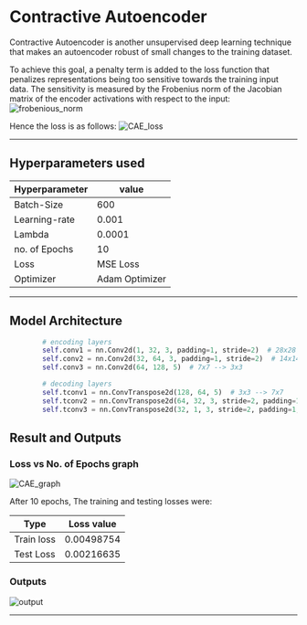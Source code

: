 # Contractive Autoencoder
Contractive Autoencoder is another unsupervised deep learning technique that makes an autoencoder robust of small changes to the training dataset.

To achieve this goal, a penalty term is added to the loss function that penalizes representations being too sensitive towards the training input data. The sensitivity is measured by the Frobenius norm of the Jacobian matrix of the encoder activations with respect to the input:
![frobenious_norm](https://user-images.githubusercontent.com/83291620/148352415-cb467e1e-8a28-4af7-928f-fa9e50f645e1.png)

Hence the loss is as follows:
![CAE_loss](https://user-images.githubusercontent.com/83291620/148352452-b1c797b4-6ffb-4c02-953b-2f44fede9aff.png)


---
## Hyperparameters used
| Hyperparameter |value          |
| ------------- | ------------- |
| Batch-Size    | 600           |
| Learning-rate | 0.001       |
| Lambda       |  0.0001
| no. of Epochs | 10            |
|  Loss         |  MSE Loss     |
|  Optimizer    | Adam Optimizer|


---
## Model Architecture
``` python
        # encoding layers
        self.conv1 = nn.Conv2d(1, 32, 3, padding=1, stride=2)  # 28x28 --> 14x14
        self.conv2 = nn.Conv2d(32, 64, 3, padding=1, stride=2)  # 14x14 --> 7x7
        self.conv3 = nn.Conv2d(64, 128, 5)  # 7x7 --> 3x3

        # decoding layers
        self.tconv1 = nn.ConvTranspose2d(128, 64, 5)  # 3x3 --> 7x7
        self.tconv2 = nn.ConvTranspose2d(64, 32, 3, stride=2, padding=1, output_padding=1)  # 7x7 --> 14x14
        self.tconv3 = nn.ConvTranspose2d(32, 1, 3, stride=2, padding=1, output_padding=1)  # 14x14 --> 28x28
```
## Result and Outputs
### Loss vs No. of Epochs graph
![CAE_graph](https://user-images.githubusercontent.com/83291620/148352488-c9d2b692-c641-41ee-9869-8d38c7a9e996.png)


After 10 epochs, The training and testing losses were:

| Type | Loss value | 
| -------- | -------- | 
| Train loss     |  0.00498754    |
| Test Loss      | 0.00216635     |


### Outputs 
![output](https://user-images.githubusercontent.com/83291620/148352564-d5e2bd27-8171-4de1-a61f-4c112edf65b4.png)



---



